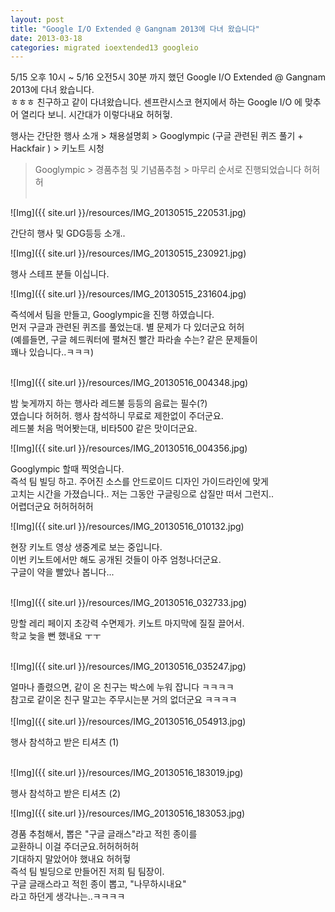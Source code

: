 ```yaml
---
layout: post
title: "Google I/O Extended @ Gangnam 2013에 다녀 왔습니다"
date: 2013-03-18
categories: migrated ioextended13 googleio
---
```


5/15 오후 10시 ~ 5/16 오전5시 30분 까지 했던 Google I/O Extended @ Gangnam 2013에 다녀 왔습니다.<br>
ㅎㅎㅎ 친구하고 같이 다녀왔습니다. 센프란시스코 현지에서 하는 Google I/O 에 맞추어 열리다 보니. 시간대가 이렇다내요 허허헣. <br>

행사는 간단한 행사 소개 > 채용설명회 > Googlympic (구글 관련된 퀴즈 풀기 + Hackfair ) > 키노트 시청 <br>
 > Googlympic > 경품추첨 및 기념품추첨 > 마무리 순서로 진행되었습니다 허허허<br><br>

![Img]({{ site.url }}/resources/IMG_20130515_220531.jpg)


간단히 행사 및 GDG등등 소개..<br>

![Img]({{ site.url }}/resources/IMG_20130515_230921.jpg)

행사 스테프 분들 이십니다.<br>

![Img]({{ site.url }}/resources/IMG_20130515_231604.jpg)


즉석에서 팀을 만들고, Googlympic을 진행 하였습니다.<br>
먼저 구글과 관련된 퀴즈를 풀었는대. 별 문제가 다 있더군요 허허<br>
(예를들면, 구글 헤드쿼터에 펼쳐진 빨간 파라솔 수는? 같은 문제들이<br>
꽤나 있습니다..ㅋㅋㅋ)<br><br>

![Img]({{ site.url }}/resources/IMG_20130516_004348.jpg)


밤 늦게까지 하는 행사라 레드불 등등의 음료는 필수(?)<br>
였습니다 허허허. 행사 참석하니 무료로 제한없이 주더군요.<br>
레드불 처음 먹어봣는대, 비타500 같은 맛이더군요.<br>

![Img]({{ site.url }}/resources/IMG_20130516_004356.jpg)

Googlympic 할때 찍엇습니다.<br>
즉석 팀 빌딩 하고. 주어진 소스를 안드로이드 디자인 가이드라인에 맞게<br>
고치는 시간을 가졌습니다.. 저는 그동안 구글링으로 삽질만 떠서 그런지..<br>
어렵더군요 허허허허허<br>

![Img]({{ site.url }}/resources/IMG_20130516_010132.jpg)

현장 키노트 영상 생중계로 보는 중입니다.<br>
이번 키노트에서만 해도 공개된 것들이 아주 엄청나더군요.<br>
구글이 약을 빨았나 봅니다...<br><br>

![Img]({{ site.url }}/resources/IMG_20130516_032733.jpg)

망할 레리 페이지 초강력 수면제가. 키노트 마지막에 질질 끌어서.<br>
학교 늦을 뻔 했내요 ㅜㅜ<br><br>

![Img]({{ site.url }}/resources/IMG_20130516_035247.jpg)

얼마나 졸렸으면, 같이 온 친구는 박스에 누워 잡니다 ㅋㅋㅋㅋ<br>
참고로 같이온 친구 말고는 주무시는분 거의 없더군요 ㅋㅋㅋㅋ<br>
<br>
![Img]({{ site.url }}/resources/IMG_20130516_054913.jpg)

행사 참석하고 받은 티셔츠 (1)<br><br>

![Img]({{ site.url }}/resources/IMG_20130516_183019.jpg)


행사 참석하고 받은 티셔츠 (2)<br>

![Img]({{ site.url }}/resources/IMG_20130516_183053.jpg)

경품 추첨해서, 뽑은 "구글 글래스"라고 적힌 종이를<br>
 교환하니 이걸 주더군요.허허허허허<br>
기대하지 말았어야 했내요 허허헣<br>
즉석 팀 빌딩으로 만들어진 저희 팀 팀장이.<br>
구글 글래스라고 적힌 종이 뽑고, "나무하시내요"<br>
라고 하던게 생각나는..ㅋㅋㅋㅋ<br>
